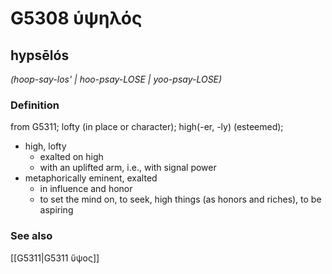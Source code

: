# G5308 ὑψηλός

## hypsēlós

_(hoop-say-los' | hoo-psay-LOSE | yoo-psay-LOSE)_

### Definition

from G5311; lofty (in place or character); high(-er, -ly) (esteemed); 

- high, lofty
  - exalted on high
  - with an uplifted arm, i.e., with signal power
- metaphorically eminent, exalted
  - in influence and honor
  - to set the mind on, to seek, high things (as honors and riches), to be aspiring

### See also

[[G5311|G5311 ὕψος]]
